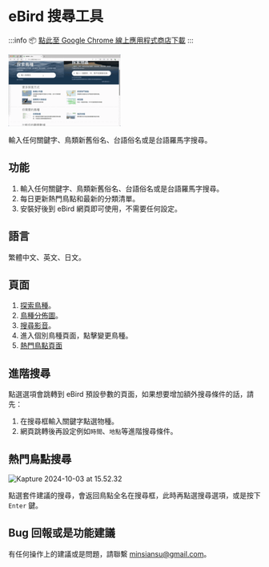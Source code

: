 # eBird 搜尋工具

:::info
📦 [點此至 Google Chrome 線上應用程式商店下載](https://chromewebstore.google.com/detail/ebird-smart-search/kpmgekjpemcgifjphdjhlnadhggapilm)
:::

![gif](./img/ebird-search.gif)

輸入任何關鍵字、鳥類新舊俗名、台語俗名或是台語羅馬字搜尋。

## 功能

1. 輸入任何關鍵字、鳥類新舊俗名、台語俗名或是台語羅馬字搜尋。
2. 每日更新熱門鳥點和最新的分類清單。
3. 安裝好後到 eBird 網頁即可使用，不需要任何設定。

## 語言

繁體中文、英文、日文。

## 頁面

1. [探索鳥種](https://ebird.org/explore)。
2. [鳥種分佈圖](https://ebird.org/map)。
3. [搜尋影音](https://media.ebird.org/zh/catalog)。
4. 進入個別鳥種頁面，點擊變更鳥種。
5. [熱門鳥點頁面](https://ebird.org/hotspots)

## 進階搜尋

點選選項會跳轉到 eBird 預設參數的頁面，如果想要增加額外搜尋條件的話，請先：
1. 在搜尋框輸入關鍵字點選物種。
2. 網頁跳轉後再設定例如`時間`、`地點`等進階搜尋條件。

## 熱門鳥點搜尋

![Kapture 2024-10-03 at 15.52.32](https://hackmd.io/_uploads/SJYjppoAC.gif)

點選套件建議的搜尋，會返回鳥點全名在搜尋框，此時再點選搜尋選項，或是按下 `Enter` 鍵。

## Bug 回報或是功能建議

有任何操作上的建議或是問題，請聯繫 minsiansu@gmail.com。
